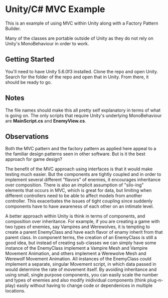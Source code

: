 # Unity/C# MVC Example
This is an example of using MVC within Unity along with a Factory Pattern Builder.

Many of the classes are portable outside of Unity as they do not rely on Unity's MonoBehaviour
in order to work. 

## Getting Started
You'll need to have Unity 5.6.0f3 installed. Clone the repo and open Unity. Search for the folder of the repo and open that in Unity. From there, it should be ready to go. 

## Notes
The file names should make this all pretty self explanatory in terms of what is going on. The only scripts that require Unity's underlying MonoBehaviour are **MainScript.cs** and **EnemyView.cs**.

## Observations
Both the MVC pattern and the factory pattern as applied here appeal to a the familiar design patterns seen in other software. But is it the best approach for game design? 

The benefit of the MVC approach using interfaces is that it would make testing much easier. But the components are tightly coupled and in order to implement several different "flavors" of enemies, it encourages inheritance over composition. There is also an implicit assumption of "silo-ing" elements that occurs in MVC, which is great for data, but limiting when different controllers need to be able to affect models from another controller. This exacerbates the issues of tight coupling since suddenly components have to have awareness of each other on an intimate level. 

A better approach within Unity is think in terms of components, and composition over inheritance. For example, if you are creating a game with two types of enemies, say Vampires and Werewolves, it is tempting to create a parent EnemyClass and have each flavor of enamy inherit from that parent class. In component terms, the creation of an EnemyClass is still a good idea, but instead of creating sub-classes we can simply have some instance of the EnemyClass implement a Vampire Mesh and Vampire Movement Animation, and others implement a Werewolve Mesh and Werewolf Movement Animation. All instances of the EnemyClass could implement a separate, singular Movement script, in which data passed in would determine the rate of movement itself. By avoiding inheritance and using small, single purpose components, you can easily scale the number and types of enemies and also modify inidividual components (think plug-n-play) easily without having to change code or dependenices in multiple locations.
